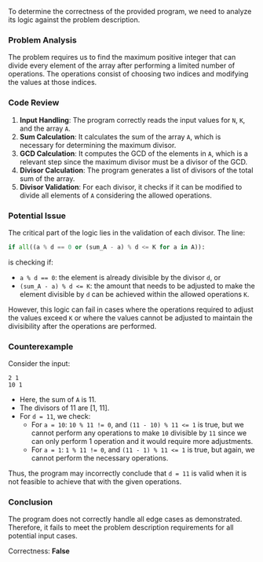 To determine the correctness of the provided program, we need to analyze its logic against the problem description.

### Problem Analysis
The problem requires us to find the maximum positive integer that can divide every element of the array after performing a limited number of operations. The operations consist of choosing two indices and modifying the values at those indices.

### Code Review
1. **Input Handling**: The program correctly reads the input values for `N`, `K`, and the array `A`.
2. **Sum Calculation**: It calculates the sum of the array `A`, which is necessary for determining the maximum divisor.
3. **GCD Calculation**: It computes the GCD of the elements in `A`, which is a relevant step since the maximum divisor must be a divisor of the GCD.
4. **Divisor Calculation**: The program generates a list of divisors of the total sum of the array.
5. **Divisor Validation**: For each divisor, it checks if it can be modified to divide all elements of `A` considering the allowed operations.

### Potential Issue
The critical part of the logic lies in the validation of each divisor. The line:
```python
if all((a % d == 0 or (sum_A - a) % d <= K for a in A)):
```
is checking if:
- `a % d == 0`: the element is already divisible by the divisor `d`, or
- `(sum_A - a) % d <= K`: the amount that needs to be adjusted to make the element divisible by `d` can be achieved within the allowed operations `K`.

However, this logic can fail in cases where the operations required to adjust the values exceed `K` or where the values cannot be adjusted to maintain the divisibility after the operations are performed.

### Counterexample
Consider the input:
```
2 1
10 1
```
- Here, the sum of `A` is 11.
- The divisors of 11 are [1, 11].
- For `d = 11`, we check:
  - For `a = 10`: `10 % 11 != 0`, and `(11 - 10) % 11 <= 1` is true, but we cannot perform any operations to make `10` divisible by `11` since we can only perform 1 operation and it would require more adjustments.
  - For `a = 1`: `1 % 11 != 0`, and `(11 - 1) % 11 <= 1` is true, but again, we cannot perform the necessary operations.

Thus, the program may incorrectly conclude that `d = 11` is valid when it is not feasible to achieve that with the given operations.

### Conclusion
The program does not correctly handle all edge cases as demonstrated. Therefore, it fails to meet the problem description requirements for all potential input cases.

Correctness: **False**